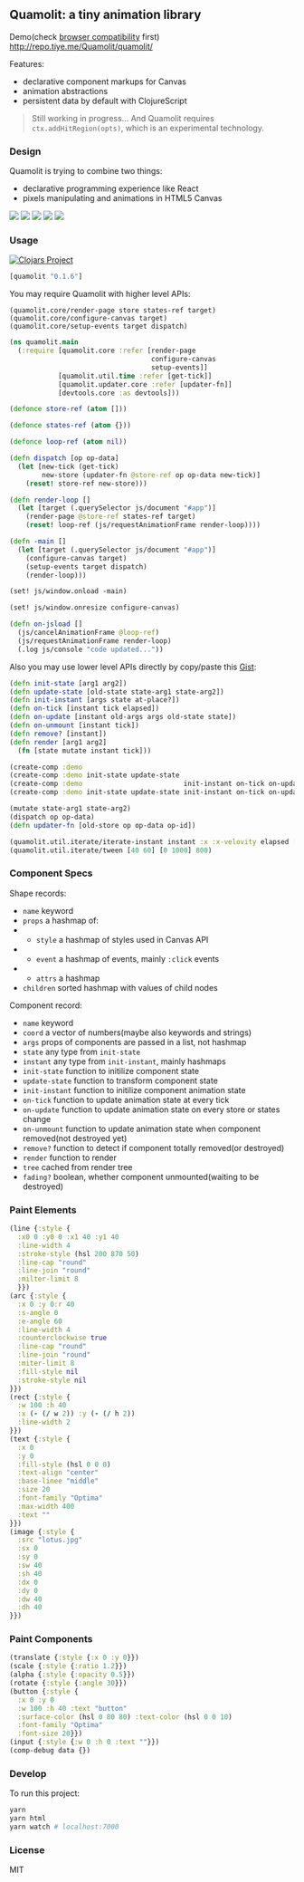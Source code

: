 
Quamolit: a tiny animation library
----

Demo(check [browser compatibility][Browser_compatibility] first) http://repo.tiye.me/Quamolit/quamolit/

[Browser_compatibility]: https://developer.mozilla.org/en-US/docs/Web/API/CanvasRenderingContext2D/addHitRegion#Browser_compatibility

Features:

* declarative component markups for Canvas
* animation abstractions
* persistent data by default with ClojureScript

> Still working in progress... And Quamolit requires `ctx.addHitRegion(opts)`, which is an experimental technology.

### Design

Quamolit is trying to combine two things:

* declarative programming experience like React
* pixels manipulating and animations in HTML5 Canvas

![](https://pbs.twimg.com/media/Cgnn_hRU8AIzZfL.jpg)
![](https://pbs.twimg.com/media/Cg8Cxm4UkAAzDCl.png)
![](https://pbs.twimg.com/media/CgnoDXAUoAACK4p.jpg)
![](https://pbs.twimg.com/media/CgnoIH_UcAIlDIg.jpg)
![](https://pbs.twimg.com/media/Cg8IotoU0AA2rGq.jpg)

### Usage

[![Clojars Project](https://img.shields.io/clojars/v/quamolit.svg)](https://clojars.org/quamolit)

```clojure
[quamolit "0.1.6"]
```

You may require Quamolit with higher level APIs:

```cojure
(quamolit.core/render-page store states-ref target)
(quamolit.core/configure-canvas target)
(quamolit.core/setup-events target dispatch)
```

```clojure
(ns quamolit.main
  (:require [quamolit.core :refer [render-page
                                   configure-canvas
                                   setup-events]]
            [quamolit.util.time :refer [get-tick]]
            [quamolit.updater.core :refer [updater-fn]]
            [devtools.core :as devtools]))

(defonce store-ref (atom []))

(defonce states-ref (atom {}))

(defonce loop-ref (atom nil))

(defn dispatch [op op-data]
  (let [new-tick (get-tick)
        new-store (updater-fn @store-ref op op-data new-tick)]
    (reset! store-ref new-store)))

(defn render-loop []
  (let [target (.querySelector js/document "#app")]
    (render-page @store-ref states-ref target)
    (reset! loop-ref (js/requestAnimationFrame render-loop))))

(defn -main []
  (let [target (.querySelector js/document "#app")]
    (configure-canvas target)
    (setup-events target dispatch)
    (render-loop)))

(set! js/window.onload -main)

(set! js/window.onresize configure-canvas)

(defn on-jsload []
  (js/cancelAnimationFrame @loop-ref)
  (js/requestAnimationFrame render-loop)
  (.log js/console "code updated..."))
```

Also you may use lower level APIs directly by copy/paste this [Gist][Gist]:

[Gist]: https://gist.github.com/jiyinyiyong/62a3e7a1350023e41af7672f111ab369

```clj
(defn init-state [arg1 arg2])
(defn update-state [old-state state-arg1 state-arg2])
(defn init-instant [args state at-place?])
(defn on-tick [instant tick elapsed])
(defn on-update [instant old-args args old-state state])
(defn on-unmount [instant tick])
(defn remove? [instant])
(defn render [arg1 arg2]
  (fn [state mutate instant tick]))

(create-comp :demo                                                                         render)
(create-comp :demo init-state update-state                                                 render)
(create-comp :demo                         init-instant on-tick on-update on-mount remove? render)
(create-comp :demo init-state update-state init-instant on-tick on-update on-mount remove? render)

(mutate state-arg1 state-arg2)
(dispatch op op-data)
(defn updater-fn [old-store op op-data op-id])

(quamolit.util.iterate/iterate-instant instant :x :x-velovity elapsed [lower-bound upper-bound])
(quamolit.util.iterate/tween [40 60] [0 1000] 800)
```

### Component Specs

Shape records:

* `name` keyword
* `props` a hashmap of:
* * `style` a hashmap of styles used in Canvas API
* * `event` a hashmap of events, mainly `:click` events
* * `attrs` a hashmap
* `children` sorted hashmap with values of child nodes

Component record:

* `name` keyword
* `coord` a vector of numbers(maybe also keywords and strings)
* `args` props of components are passed in a list, not hashmap
* `state` any type from `init-state`
* `instant` any type from `init-instant`, mainly hashmaps
* `init-state` function to initilize component state
* `update-state` function to transform component state
* `init-instant` function to initilize component animation state
* `on-tick` function to update animation state at every tick
* `on-update` function to update animation state on every store or states change
* `on-unmount` function to update animation state when component removed(not destroyed yet)
* `remove?` function to detect if component totally removed(or destroyed)
* `render` function to render
* `tree` cached from render tree
* `fading?` boolean, whether component unmounted(waiting to be destroyed)

### Paint Elements

```clj
(line {:style {
  :x0 0 :y0 0 :x1 40 :y1 40
  :line-width 4
  :stroke-style (hsl 200 870 50)
  :line-cap "round"
  :line-join "round"
  :milter-limit 8
  }})
(arc {:style {
  :x 0 :y 0:r 40
  :s-angle 0
  :e-angle 60
  :line-width 4
  :counterclockwise true
  :line-cap "round"
  :line-join "round"
  :miter-limit 8
  :fill-style nil
  :stroke-style nil
}})
(rect {:style {
  :w 100 :h 40
  :x (- (/ w 2)) :y (- (/ h 2))
  :line-width 2
}})
(text {:style {
  :x 0
  :y 0
  :fill-style (hsl 0 0 0)
  :text-align "center"
  :base-linee "middle"
  :size 20
  :font-family "Optima"
  :max-width 400
  :text ""
}})
(image {:style {
  :src "lotus.jpg"
  :sx 0
  :sy 0
  :sw 40
  :sh 40
  :dx 0
  :dy 0
  :dw 40
  :dh 40
}})
```

### Paint Components

```clj
(translate {:style {:x 0 :y 0}})
(scale {:style {:ratio 1.2}})
(alpha {:style {:opacity 0.5}})
(rotate {:style {:angle 30}})
(button {:style {
  :x 0 :y 0
  :w 100 :h 40 :text "button"
  :surface-color (hsl 0 80 80) :text-color (hsl 0 0 10)
  :font-family "Optima"
  :font-size 20}})
(input {:style {:w 0 :h 0 :text ""}})
(comp-debug data {})
```

### Develop

To run this project:


```bash
yarn
yarn html
yarn watch # localhost:7000
```

### License

MIT
